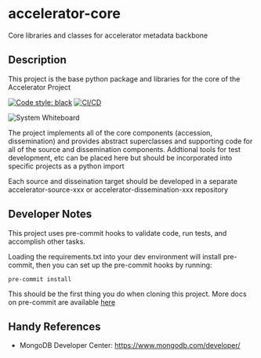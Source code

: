 # accelerator-core
Core libraries and classes for accelerator metadata backbone

## Description

This project is the base python package and libraries for the core of the Accelerator Project

[![Code style: black](https://img.shields.io/badge/code%20style-black-000000.svg)](https://github.com/psf/black)
[![CI/CD](https://github.com/NIEHS/accelerator-core/actions/workflows/lint-and-test.yml/badge.svg)](https://github.com/NIEHS/accelerator-core/actions/workflows/lint-and-test.yml)

![System Whiteboard](https://github.com/user-attachments/assets/2a2b07fa-bbed-454c-9050-73eccb7cbf6c)

The project implements all of the core components (accession, dissemination) and provides abstract superclasses and supporting code for all of the source and dissemination components. Addtional tools for test development, etc can be placed here but should be incorporated into specific projects as a python import

Each source and disseination target should be developed in a separate accelerator-source-xxx or accelerator-dissemination-xxx repository


## Developer Notes

This project uses pre-commit hooks to validate code, run tests, and accomplish other tasks.

Loading the requirements.txt into your dev environment will install pre-commit, then you can set up the pre-commit
hooks by running:

```
pre-commit install
```

This should be the first thing you do when cloning this project. More docs on pre-commit are available [here](https://pre-commit.com/)

## Handy References

* MongoDB Developer Center: https://www.mongodb.com/developer/
